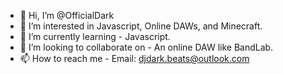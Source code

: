 - 👋 Hi, I’m @OfficialDark
- 👀 I’m interested in Javascript, Online DAWs, and Minecraft.
- 🌱 I’m currently learning - Javascript.
- 💞️ I’m looking to collaborate on - An online DAW like BandLab.
- 📫 How to reach me - Email: djdark.beats@outlook.com
